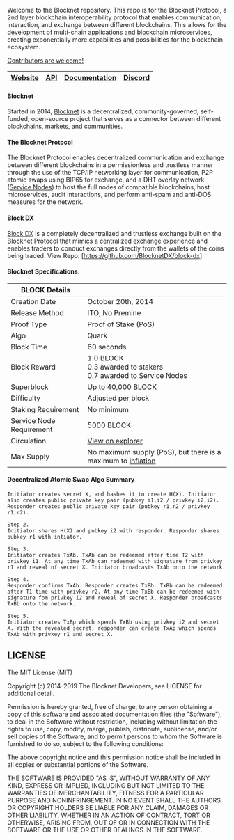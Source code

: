 Welcome to the Blocknet repository. This repo is for the Blocknet Protocol, a 2nd layer blockchain interoperability protocol that enables communication, interaction, and exchange between different blockchains. This allows for the development of multi-chain applications and blockchain microservices, creating exponentially more capabilities and possibilities for the blockchain ecosystem.

[Contributors are welcome!](https://github.com/BlocknetDX/blocknet/blob/master/CONTRIBUTING.md)

[Website](https://blocknet.co) | [API](https://api.blocknet.co) | [Documentation](https://docs.blocknet.co) | [Discord](https://discord.gg/2e6s7H8)
-------------|-------------|-------------|-------------

#### Blocknet
Started in 2014, [Blocknet](https://docs.blocknet.co/project/introduction) is a decentralized, community-governed, self-funded, open-source project that serves as a connector between different blockchains, markets, and communities. 

#### The Blocknet Protocol
The Blocknet Protocol enables decentralized communication and exchange between different blockchains in a permissionless and trustless manner through the use of the TCP/IP networking layer for communication, P2P atomic swaps using BIP65 for exchange, and a DHT overlay network ([Service Nodes](https://docs.blocknet.co/service-nodes/introduction)) to host the full nodes of compatible blockchains, host microservices, audit interactions, and perform anti-spam and anti-DOS measures for the network. 

#### Block DX
[Block DX](https://docs.blocknet.co/blockdx/introduction) is a completely decentralized and trustless exchange built on the Blocknet Protocol that mimics a centralized exchange experience and enables traders to conduct exchanges directly from the wallets of the coins being traded. View Repo: [https://github.com/BlocknetDX/block-dx]

#### Blocknet Specifications:
| BLOCK Details 			  | 					         |
------------------------|--------------------
Creation Date   		    | October 20th, 2014
Release Method  		    | ITO, No Premine
Proof Type   			      | Proof of Stake (PoS)
Algo					          | Quark
Block Time 				      | 60 seconds
Block Reward 			      | 1.0 BLOCK <br>0.3 awarded to stakers <br>0.7 awarded to Service Nodes
Superblock 				      | Up to 40,000 BLOCK
Difficulty				      | Adjusted per block
Staking Requirement		  | No minimum
Service Node Requirement| 5000 BLOCK
Circulation 			      | [View on explorer](https://chainz.cryptoid.info/block/)
Max Supply 				      | No maximum supply (PoS), but there is a maximum to [inflation](https://docs.blocknet.co/blockchain/introduction/#inflation)


#### Decentralized Atomic Swap Algo Summary

```Step1.
Initiator creates secret X, and hashes it to create H(X). Initiator also creates public private key pair (pubkey i1,i2 / privkey i2,i2). Responder creates public private key pair (pubkey r1,r2 / privkey r1,r2).

Step 2.
Initiator shares H(X) and pubkey i2 with responder. Responder shares pubkey r1 with intiator.

Step 3.
Initiator creates TxAb. TxAb can be redeemed after time T2 with privkey i1. At any time TxAb can redeemed with signature from privkey r1 and reveal of secret X. Initiator broadcasts TxAb onto the network.

Step 4.
Responder confirms TxAb. Responder creates TxBb. TxBb can be redeemed after T1 time with privkey r2. At any time TxBb can be redeemed with signature fom privkey i2 and reveal of secret X. Responder broadcasts TxBb onto the network.

Step 5.
Initiator creates TxBp which spends TxBb using privkey i2 and secret X. With the revealed secret, responder can create TxAp which spends TxAb with privkey r1 and secret X.
```

## LICENSE

The MIT License (MIT)

Copyright (c) 2014-2019 The Blocknet Developers, see LICENSE for additional detail.

Permission is hereby granted, free of charge, to any person obtaining a copy
of this software and associated documentation files (the "Software"), to deal
in the Software without restriction, including without limitation the rights
to use, copy, modify, merge, publish, distribute, sublicense, and/or sell
copies of the Software, and to permit persons to whom the Software is
furnished to do so, subject to the following conditions:

The above copyright notice and this permission notice shall be included in
all copies or substantial portions of the Software.

THE SOFTWARE IS PROVIDED "AS IS", WITHOUT WARRANTY OF ANY KIND, EXPRESS OR
IMPLIED, INCLUDING BUT NOT LIMITED TO THE WARRANTIES OF MERCHANTABILITY,
FITNESS FOR A PARTICULAR PURPOSE AND NONINFRINGEMENT. IN NO EVENT SHALL THE
AUTHORS OR COPYRIGHT HOLDERS BE LIABLE FOR ANY CLAIM, DAMAGES OR OTHER
LIABILITY, WHETHER IN AN ACTION OF CONTRACT, TORT OR OTHERWISE, ARISING FROM,
OUT OF OR IN CONNECTION WITH THE SOFTWARE OR THE USE OR OTHER DEALINGS IN
THE SOFTWARE.
